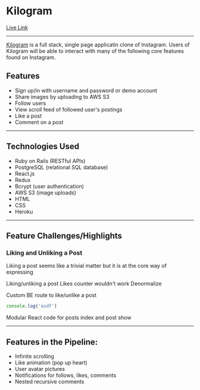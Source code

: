 # Kilogram

[Live Link](https://kil0gram.herokuapp.com/#/signin)
___
[Kilogram](https://kil0gram.herokuapp.com/#/signin) is a full stack, single page applicatin clone of Instagram. Users of Kilogram will be able to interact with many of the following core features found on Instagram.

## Features
  * Sign up/in with username and password or demo account
  * Share images by uploading to AWS S3
  * Follow users
  * View scroll feed of followed user's postings
  * Like a post
  * Comment on a post
___
## Technologies Used
  * Ruby on Rails (RESTful APIs)
  * PostgreSQL (relational SQL database)
  * React.js
  * Redux
  * Bcrypt (user authentication)
  * AWS S3 (image uploads)
  * HTML
  * CSS
  * Heroku
___
## Feature Challenges/Highlights
### Liking and Unliking a Post

Liking a post seems like a trivial matter but it is at the core way of expressing

Liking/unliking a post
Likes counter wouldn't work
Denormalize


Custom BE route to like/unlike a post
```js
console.log('asdf')
```


Modular React code for posts index and post show
___
## Features in the Pipeline:
  * Infinite scrolling
  * Like animation (pop up heart)
  * User avatar pictures
  * Notifications for follows, likes, comments
  * Nested recursive comments

